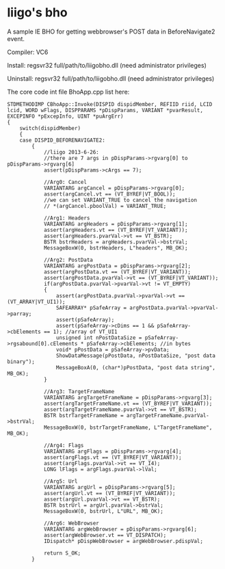 liigo's bho
===========

A sample IE BHO for getting webbrowser's POST data in BeforeNavigate2 event.

Compiler: VC6

Install: regsvr32 full/path/to/liigobho.dll (need administrator privileges)

Uninstall: regsvr32 full/path/to/liigobho.dll (need administrator privileges)

The core code int file BhoApp.cpp list here:

	STDMETHODIMP CBhoApp::Invoke(DISPID dispidMember, REFIID riid, LCID lcid, WORD wFlags, DISPPARAMS *pDispParams, VARIANT *pvarResult, EXCEPINFO *pExcepInfo, UINT *puArgErr)
	{
		switch(dispidMember)
		{
		case DISPID_BEFORENAVIGATE2:
			{
				//liigo 2013-6-26:
				//there are 7 args in pDispParams->rgvarg[0] to pDispParams->rgvarg[6]
				assert(pDispParams->cArgs == 7);

				//Arg0: Cancel
				VARIANTARG argCancel = pDispParams->rgvarg[0];
				assert(argCancel.vt == (VT_BYREF|VT_BOOL));
				//we can set VARIANT_TRUE to cancel the navigation
				// *(argCancel.pboolVal) = VARIANT_TRUE;

				//Arg1: Headers
				VARIANTARG argHeaders = pDispParams->rgvarg[1];
				assert(argHeaders.vt == (VT_BYREF|VT_VARIANT));
				assert(argHeaders.pvarVal->vt == VT_BSTR);
				BSTR bstrHeaders = argHeaders.pvarVal->bstrVal;
				MessageBoxW(0, bstrHeaders, L"headers", MB_OK);

				//Arg2: PostData
				VARIANTARG argPostData = pDispParams->rgvarg[2];
				assert(argPostData.vt == (VT_BYREF|VT_VARIANT));
				assert(argPostData.pvarVal->vt == (VT_BYREF|VT_VARIANT));
				if(argPostData.pvarVal->pvarVal->vt != VT_EMPTY)
				{
					assert(argPostData.pvarVal->pvarVal->vt == (VT_ARRAY|VT_UI1));
					SAFEARRAY* pSafeArray = argPostData.pvarVal->pvarVal->parray;
					assert(pSafeArray);
					assert(pSafeArray->cDims == 1 && pSafeArray->cbElements == 1); //array of VT_UI1
					unsigned int nPostDataSize = pSafeArray->rgsabound[0].cElements * pSafeArray->cbElements; //in bytes
					void* pPostData = pSafeArray->pvData;
					ShowDataMessage(pPostData, nPostDataSize, "post data binary");
					MessageBoxA(0, (char*)pPostData, "post data string", MB_OK);
				}

				//Arg3: TargetFrameName
				VARIANTARG argTargetFrameName = pDispParams->rgvarg[3];
				assert(argTargetFrameName.vt == (VT_BYREF|VT_VARIANT));
				assert(argTargetFrameName.pvarVal->vt == VT_BSTR);
				BSTR bstrTargetFrameName = argTargetFrameName.pvarVal->bstrVal;
				MessageBoxW(0, bstrTargetFrameName, L"TargetFrameName", MB_OK);

				//Arg4: Flags
				VARIANTARG argFlags = pDispParams->rgvarg[4];
				assert(argFlags.vt == (VT_BYREF|VT_VARIANT));
				assert(argFlags.pvarVal->vt == VT_I4);
				LONG lFlags = argFlags.pvarVal->lVal;

				//Arg5: Url
				VARIANTARG argUrl = pDispParams->rgvarg[5];
				assert(argUrl.vt == (VT_BYREF|VT_VARIANT));
				assert(argUrl.pvarVal->vt == VT_BSTR);
				BSTR bstrUrl = argUrl.pvarVal->bstrVal;
				MessageBoxW(0, bstrUrl, L"URL", MB_OK);

				//Arg6: WebBrowser
				VARIANTARG argWebBrowser = pDispParams->rgvarg[6];
				assert(argWebBrowser.vt == VT_DISPATCH);
				IDispatch* pDispWebBrowser = argWebBrowser.pdispVal;

				return S_OK;
			}
